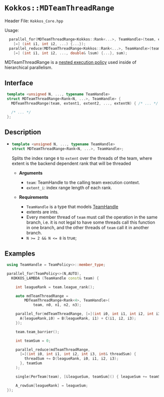 # `Kokkos::MDTeamThreadRange`

Header File: `Kokkos_Core.hpp`

Usage: 
  ```c++
    parallel_for(MDTeamThreadRange<Kokkos::Rank<...>, TeamHandle>(team, extent1, extent2, ...),
      [=] (int i1, int i2, ...) {...});
    parallel_reduce(MDTeamThreadRange<Kokkos::Rank<...>, TeamHandle>(team, extent1, extent2, ...), 
      [=] (int i1, int i2, ..., double& lsum) {...}, sum);
  ```

MDTeamThreadRange is a [nested execution policy](https://kokkos.github.io/kokkos-core-wiki/ProgrammingGuide/HierarchicalParallelism.html?highlight=nested#nested-parallelism)
used inside of hierarchical parallelism.

## Interface
  ```c++
   template <unsigned N, ..., typename TeamHandle>
   struct MDTeamThreadRange<Rank<N, ...>, TeamHandle> {
     MDTeamThreadRange(team, extent1, extent2, ..., extentN) { /* ... */ }

     /* ... */
   };
  ```

## Description

 * ```c++
   template <unsigned N, ..., typename TeamHandle>
   struct MDTeamThreadRange<Rank<N, ...>, TeamHandle>;
   ```
   Splits the index range `0` to `extent` over the threads of the team,
   where extent is the backend dependent rank that will be threaded

    *  **Arguments**
        * `team`: TeamHandle to the calling team execution context.
        * `extent_i`: index range length of each rank.

    * **Requirements**
        * `TeamHandle` is a type that models [TeamHandle](Kokkos%3A%3ATeamHandleConcept)
        * extents are ints.
        * Every member thread of `team` must call the operation in the same branch, i.e. it is not legal to have some
          threads call this function in one branch, and the other threads of `team` call it in another branch.
        * `N >= 2 && N <= 8` is true;

  
## Examples

  ```c++
   using TeamHandle = TeamPolicy<>::member_type;

   parallel_for(TeamPolicy<>(N,AUTO),
     KOKKOS_LAMBDA (TeamHandle const& team) {

       int leagueRank = team.league_rank();

       auto mdTeamThreadRange =
           MDTeamThreadRange<Rank<4>, TeamHandle>(
               team, n0, n1, n2, n3);

       parallel_for(mdTeamThreadRange, [=](int i0, int i1, int i2, int i3) {
         A(leagueRank,i0) = B(leagueRank, i1) + C(i1, i2, i3);
       });

       team.team_barrier();

       int teamSum = 0;

       parallel_reduce(mdTeamThreadRange,
         [=](int i0, int i1, int i2, int i3, int& threadSum) {
           threadSum += D(leagueRank, i0, i1, i2, i3);
         }, teamSum
       );

       single(PerTeam(team), [&leagueSum, teamSum]() { leagueSum += teamSum; });

       A_rowSum[leagueRank] = leagueSum;
   });
  ```

